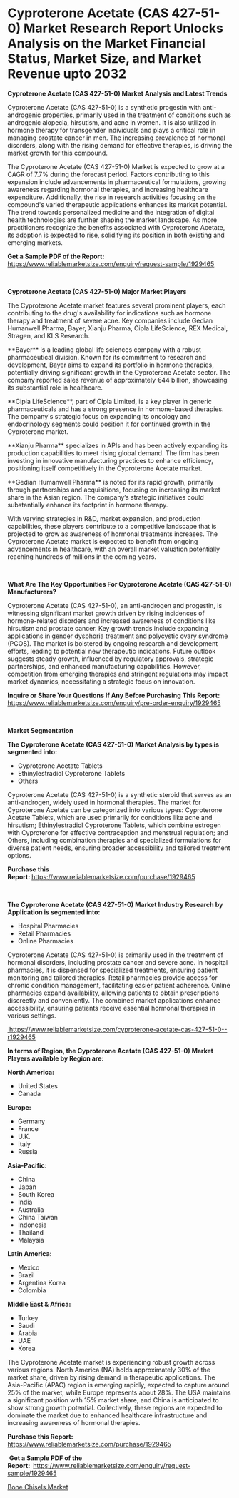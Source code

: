 <p><h1>Cyproterone Acetate (CAS 427-51-0) Market Research Report Unlocks Analysis on the Market Financial Status, Market Size, and Market Revenue upto 2032</h1></p><p><strong>Cyproterone Acetate (CAS 427-51-0) Market Analysis and Latest Trends</strong></p>
<p><p>Cyproterone Acetate (CAS 427-51-0) is a synthetic progestin with anti-androgenic properties, primarily used in the treatment of conditions such as androgenic alopecia, hirsutism, and acne in women. It is also utilized in hormone therapy for transgender individuals and plays a critical role in managing prostate cancer in men. The increasing prevalence of hormonal disorders, along with the rising demand for effective therapies, is driving the market growth for this compound.</p><p>The Cyproterone Acetate (CAS 427-51-0) Market is expected to grow at a CAGR of 7.7% during the forecast period. Factors contributing to this expansion include advancements in pharmaceutical formulations, growing awareness regarding hormonal therapies, and increasing healthcare expenditure. Additionally, the rise in research activities focusing on the compound's varied therapeutic applications enhances its market potential. The trend towards personalized medicine and the integration of digital health technologies are further shaping the market landscape. As more practitioners recognize the benefits associated with Cyproterone Acetate, its adoption is expected to rise, solidifying its position in both existing and emerging markets.</p></p>
<p><strong>Get a Sample PDF of the Report:&nbsp;</strong> <a href="https://www.reliablemarketsize.com/enquiry/request-sample/1929465?utm_campaign=1103&utm_medium=2&utm_source=Github&utm_content=ia&utm_term=29032025&utm_id=cyproterone-acetate-cas-427-51-0">https://www.reliablemarketsize.com/enquiry/request-sample/1929465</a></p>
<p>&nbsp;</p>
<p><strong>Cyproterone Acetate (CAS 427-51-0) Major Market Players</strong></p>
<p><p>The Cyproterone Acetate market features several prominent players, each contributing to the drug's availability for indications such as hormone therapy and treatment of severe acne. Key companies include Gedian Humanwell Pharma, Bayer, Xianju Pharma, Cipla LifeScience, REX Medical, Stragen, and KLS Research.</p><p>**Bayer** is a leading global life sciences company with a robust pharmaceutical division. Known for its commitment to research and development, Bayer aims to expand its portfolio in hormone therapies, potentially driving significant growth in the Cyproterone Acetate sector. The company reported sales revenue of approximately €44 billion, showcasing its substantial role in healthcare.</p><p>**Cipla LifeScience**, part of Cipla Limited, is a key player in generic pharmaceuticals and has a strong presence in hormone-based therapies. The company's strategic focus on expanding its oncology and endocrinology segments could position it for continued growth in the Cyproterone market.</p><p>**Xianju Pharma** specializes in APIs and has been actively expanding its production capabilities to meet rising global demand. The firm has been investing in innovative manufacturing practices to enhance efficiency, positioning itself competitively in the Cyproterone Acetate market.</p><p>**Gedian Humanwell Pharma** is noted for its rapid growth, primarily through partnerships and acquisitions, focusing on increasing its market share in the Asian region. The company’s strategic initiatives could substantially enhance its footprint in hormone therapy.</p><p>With varying strategies in R&D, market expansion, and production capabilities, these players contribute to a competitive landscape that is projected to grow as awareness of hormonal treatments increases. The Cyproterone Acetate market is expected to benefit from ongoing advancements in healthcare, with an overall market valuation potentially reaching hundreds of millions in the coming years.</p></p>
<p>&nbsp;</p>
<p><strong>What Are The Key Opportunities For Cyproterone Acetate (CAS 427-51-0) Manufacturers?</strong></p>
<p><p>Cyproterone Acetate (CAS 427-51-0), an anti-androgen and progestin, is witnessing significant market growth driven by rising incidences of hormone-related disorders and increased awareness of conditions like hirsutism and prostate cancer. Key growth trends include expanding applications in gender dysphoria treatment and polycystic ovary syndrome (PCOS). The market is bolstered by ongoing research and development efforts, leading to potential new therapeutic indications. Future outlook suggests steady growth, influenced by regulatory approvals, strategic partnerships, and enhanced manufacturing capabilities. However, competition from emerging therapies and stringent regulations may impact market dynamics, necessitating a strategic focus on innovation.</p></p>
<p><strong>Inquire or Share Your Questions If Any Before Purchasing This Report:</strong> <a href="https://www.reliablemarketsize.com/enquiry/pre-order-enquiry/1929465?utm_campaign=1103&utm_medium=2&utm_source=Github&utm_content=ia&utm_term=29032025&utm_id=cyproterone-acetate-cas-427-51-0">https://www.reliablemarketsize.com/enquiry/pre-order-enquiry/1929465</a></p>
<p>&nbsp;</p>
<p><strong>Market Segmentation</strong></p>
<p><strong>The Cyproterone Acetate (CAS 427-51-0) Market Analysis by types is segmented into:</strong></p>
<p><ul><li>Cyproterone Acetate Tablets</li><li>Ethinylestradiol Cyproterone Tablets</li><li>Others</li></ul></p>
<p><p>Cyproterone Acetate (CAS 427-51-0) is a synthetic steroid that serves as an anti-androgen, widely used in hormonal therapies. The market for Cyproterone Acetate can be categorized into various types: Cyproterone Acetate Tablets, which are used primarily for conditions like acne and hirsutism; Ethinylestradiol Cyproterone Tablets, which combine estrogen with Cyproterone for effective contraception and menstrual regulation; and Others, including combination therapies and specialized formulations for diverse patient needs, ensuring broader accessibility and tailored treatment options.</p></p>
<p><strong>Purchase this Report:&nbsp;</strong><a href="https://www.reliablemarketsize.com/purchase/1929465?utm_campaign=1103&utm_medium=2&utm_source=Github&utm_content=ia&utm_term=29032025&utm_id=cyproterone-acetate-cas-427-51-0">https://www.reliablemarketsize.com/purchase/1929465</a></p>
<p>&nbsp;</p>
<p><strong>The Cyproterone Acetate (CAS 427-51-0) Market Industry Research by Application is segmented into:</strong></p>
<p><ul><li>Hospital Pharmacies</li><li>Retail Pharmacies</li><li>Online Pharmacies</li></ul></p>
<p><p>Cyproterone Acetate (CAS 427-51-0) is primarily used in the treatment of hormonal disorders, including prostate cancer and severe acne. In hospital pharmacies, it is dispensed for specialized treatments, ensuring patient monitoring and tailored therapies. Retail pharmacies provide access for chronic condition management, facilitating easier patient adherence. Online pharmacies expand availability, allowing patients to obtain prescriptions discreetly and conveniently. The combined market applications enhance accessibility, ensuring patients receive essential hormonal therapies in various settings.</p></p>
<p><a href="https://www.reliablemarketsize.com/cyproterone-acetate-cas-427-51-0--r1929465?utm_campaign=1103&utm_medium=2&utm_source=Github&utm_content=ia&utm_term=29032025&utm_id=cyproterone-acetate-cas-427-51-0">&nbsp;https://www.reliablemarketsize.com/cyproterone-acetate-cas-427-51-0--r1929465</a></p>
<p><strong>In terms of Region, the Cyproterone Acetate (CAS 427-51-0) Market Players available by Region are:</strong></p>
<p>
    <p> <strong> North America: </strong>
        <ul>
            <li>United States</li>
            <li>Canada</li>
        </ul>
        </p> 
    <p> <strong> Europe: </strong>
        <ul>
            <li>Germany</li>
            <li>France</li>
            <li>U.K.</li>
            <li>Italy</li>
            <li>Russia</li>
        </ul>
        </p> 
    <p> <strong> Asia-Pacific: </strong>
        <ul>
            <li>China</li>
            <li>Japan</li>
            <li>South Korea</li>
            <li>India</li>
            <li>Australia</li>
            <li>China Taiwan</li>
            <li>Indonesia</li>
            <li>Thailand</li>
            <li>Malaysia</li>
        </ul>
        </p> 
    <p> <strong> Latin America: </strong>
        <ul>
            <li>Mexico</li>
            <li>Brazil</li>
            <li>Argentina Korea</li>
            <li>Colombia</li>
        </ul>
        </p> 
    <p> <strong> Middle East & Africa: </strong>
        <ul>
            <li>Turkey</li>
            <li>Saudi</li>
            <li>Arabia</li>
            <li>UAE</li>
            <li>Korea</li>
        </ul>
    </p>
    </p>
<p><p>The Cyproterone Acetate market is experiencing robust growth across various regions. North America (NA) holds approximately 30% of the market share, driven by rising demand in therapeutic applications. The Asia-Pacific (APAC) region is emerging rapidly, expected to capture around 25% of the market, while Europe represents about 28%. The USA maintains a significant position with 15% market share, and China is anticipated to show strong growth potential. Collectively, these regions are expected to dominate the market due to enhanced healthcare infrastructure and increasing awareness of hormonal therapies.</p></p>
<p><strong>Purchase this Report: </strong><a href="https://www.reliablemarketsize.com/purchase/1929465?utm_campaign=1103&utm_medium=2&utm_source=Github&utm_content=ia&utm_term=29032025&utm_id=cyproterone-acetate-cas-427-51-0">https://www.reliablemarketsize.com/purchase/1929465</a></p>
<p>&nbsp;<strong>Get a Sample PDF of the Report:&nbsp;&nbsp;</strong><a href="https://www.reliablemarketsize.com/enquiry/request-sample/1929465?utm_campaign=1103&utm_medium=2&utm_source=Github&utm_content=ia&utm_term=29032025&utm_id=cyproterone-acetate-cas-427-51-0">https://www.reliablemarketsize.com/enquiry/request-sample/1929465</a></p>
<p><strong></strong></p>
<p><p><a href="https://github.com/gdfhhhj/Market-Research-Report-List-7/blob/main/bone-chisels-market.md?utm_campaign=1103&utm_medium=2&utm_source=Github&utm_content=ia&utm_term=29032025&utm_id=cyproterone-acetate-cas-427-51-0">Bone Chisels Market</a></p></p>